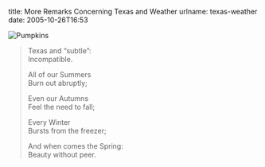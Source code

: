 title: More Remarks Concerning Texas and Weather
urlname: texas-weather
date: 2005-10-26T16:53

![Pumpkins](https://dl.dropboxusercontent.com/s/1j9zugxo1s43jgp/20051026-pumpkins.jpg)

>  
> Texas and &ldquo;subtle&rdquo;:  
> Incompatible.
> 
> All of our Summers  
> Burn out abruptly;
> 
> Even our Autumns  
> Feel the need to fall;
> 
> Every Winter  
> Bursts from the freezer;
> 
> And when comes the Spring:  
> Beauty without peer.
> 